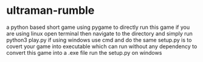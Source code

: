 # ultraman-rumble
a python based short game using pygame
to directly run this game 
if you are using linux open terminal then navigate to the directory and simply run python3 play.py
if using windows use cmd and do the same
setup.py is to covert your game into executable which can run without any dependency
to convert this game into a .exe file run the setup.py on windows
